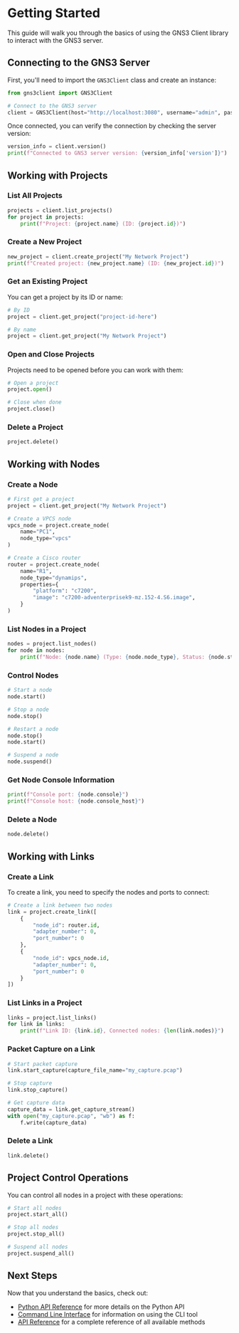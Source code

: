 # Getting Started

This guide will walk you through the basics of using the GNS3 Client library to interact with the GNS3 server.

## Connecting to the GNS3 Server

First, you'll need to import the `GNS3Client` class and create an instance:

```python
from gns3client import GNS3Client

# Connect to the GNS3 server
client = GNS3Client(host="http://localhost:3080", username="admin", password="admin")
```

Once connected, you can verify the connection by checking the server version:

```python
version_info = client.version()
print(f"Connected to GNS3 server version: {version_info['version']}")
```

## Working with Projects

### List All Projects

```python
projects = client.list_projects()
for project in projects:
    print(f"Project: {project.name} (ID: {project.id})")
```

### Create a New Project

```python
new_project = client.create_project("My Network Project")
print(f"Created project: {new_project.name} (ID: {new_project.id})")
```

### Get an Existing Project

You can get a project by its ID or name:

```python
# By ID
project = client.get_project("project-id-here")

# By name
project = client.get_project("My Network Project")
```

### Open and Close Projects

Projects need to be opened before you can work with them:

```python
# Open a project
project.open()

# Close when done
project.close()
```

### Delete a Project

```python
project.delete()
```

## Working with Nodes

### Create a Node

```python
# First get a project
project = client.get_project("My Network Project")

# Create a VPCS node
vpcs_node = project.create_node(
    name="PC1",
    node_type="vpcs"
)

# Create a Cisco router
router = project.create_node(
    name="R1",
    node_type="dynamips",
    properties={
        "platform": "c7200",
        "image": "c7200-adventerprisek9-mz.152-4.S6.image",
    }
)
```

### List Nodes in a Project

```python
nodes = project.list_nodes()
for node in nodes:
    print(f"Node: {node.name} (Type: {node.node_type}, Status: {node.status})")
```

### Control Nodes

```python
# Start a node
node.start()

# Stop a node
node.stop()

# Restart a node
node.stop()
node.start()

# Suspend a node
node.suspend()
```

### Get Node Console Information

```python
print(f"Console port: {node.console}")
print(f"Console host: {node.console_host}")
```

### Delete a Node

```python
node.delete()
```

## Working with Links

### Create a Link

To create a link, you need to specify the nodes and ports to connect:

```python
# Create a link between two nodes
link = project.create_link([
    {
        "node_id": router.id,
        "adapter_number": 0,
        "port_number": 0
    },
    {
        "node_id": vpcs_node.id, 
        "adapter_number": 0,
        "port_number": 0
    }
])
```

### List Links in a Project

```python
links = project.list_links()
for link in links:
    print(f"Link ID: {link.id}, Connected nodes: {len(link.nodes)}")
```

### Packet Capture on a Link

```python
# Start packet capture
link.start_capture(capture_file_name="my_capture.pcap")

# Stop capture
link.stop_capture()

# Get capture data
capture_data = link.get_capture_stream()
with open("my_capture.pcap", "wb") as f:
    f.write(capture_data)
```

### Delete a Link

```python
link.delete()
```

## Project Control Operations

You can control all nodes in a project with these operations:

```python
# Start all nodes
project.start_all()

# Stop all nodes
project.stop_all()

# Suspend all nodes
project.suspend_all()
```

## Next Steps

Now that you understand the basics, check out:

- [Python API Reference](python-api.md) for more details on the Python API
- [Command Line Interface](cli.md) for information on using the CLI tool
- [API Reference](../api/client.md) for a complete reference of all available methods 